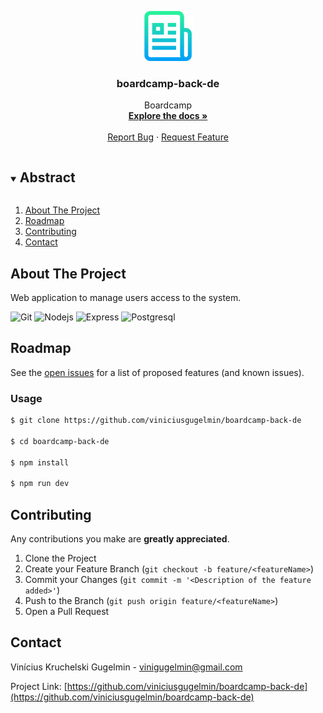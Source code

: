 <p align="center">
  <a href="https://github.com/viniciusgugelmin/boardcamp-back-de">
    <img src="info/readme.png" alt="readme-logo" width="80" height="80">
  </a>

  <h3 align="center">
    boardcamp-back-de
  </h3>
  <p align="center">
    Boardcamp
    <br />
    <a href="https://github.com/viniciusgugelmin/boardcamp-back-de"><strong>Explore the docs »</strong></a>
    <br />
    <br />
    <a href="https://github.com/viniciusgugelmin/boardcamp-back-de/issues">Report Bug</a>
    ·
    <a href="https://github.com/viniciusgugelmin/boardcamp-back-de/issues">Request Feature</a>
  </p>
</p>

<details open="open">
  <summary><h2 style="display: inline-block">Abstract</h2></summary>
  <ol>
    <li>
      <a href="#about-the-project">About The Project</a>
    </li>
    <li><a href="#roadmap">Roadmap</a></li>
    <li><a href="#contributing">Contributing</a></li>
    <li><a href="#contact">Contact</a></li>
  </ol>
</details>

## About The Project

Web application to manage users access to the system.

![Git](https://img.shields.io/badge/git-%23F05033.svg?style=for-the-badge&logo=git&logoColor=white)
![Nodejs](https://img.shields.io/badge/Node.js-43853D?style=for-the-badge&logo=node.js&logoColor=white)
![Express](https://img.shields.io/badge/Express-%23F05033.svg?style=for-the-badge&logo=express&logoColor=white)
![Postgresql](https://img.shields.io/badge/PostgreSQL-316192?style=for-the-badge&logo=postgresql&logoColor=white)

## Roadmap

See the [open issues](https://github.com/viniciusgugelmin/boardcamp-back-de/issues) for a list of proposed features (and known
issues).

### Usage

```bash
$ git clone https://github.com/viniciusgugelmin/boardcamp-back-de

$ cd boardcamp-back-de

$ npm install

$ npm run dev
```

## Contributing

Any contributions you make are **greatly appreciated**.

1. Clone the Project
2. Create your Feature Branch (`git checkout -b feature/<featureName>`)
3. Commit your Changes (`git commit -m '<Description of the feature added>'`)
4. Push to the Branch (`git push origin feature/<featureName>`)
5. Open a Pull Request

## Contact

Vinícius Kruchelski Gugelmin - vinigugelmin@gmail.com

Project Link: [https://github.com/viniciusgugelmin/boardcamp-back-de](https://github.com/viniciusgugelmin/boardcamp-back-de)
